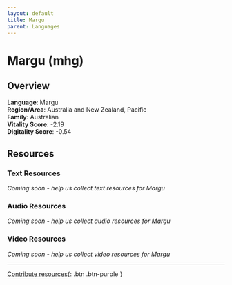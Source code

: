 ```yaml
---
layout: default
title: Margu
parent: Languages
---
```


# Margu (mhg)

## Overview

**Language**: Margu  
**Region/Area**: Australia and New Zealand, Pacific  
**Family**: Australian  
**Vitality Score**: -2.19  
**Digitality Score**: -0.54  

## Resources

### Text Resources
*Coming soon - help us collect text resources for Margu*

### Audio Resources
*Coming soon - help us collect audio resources for Margu*

### Video Resources
*Coming soon - help us collect video resources for Margu*

---

[Contribute resources](https://fairtrain.github.io/){: .btn .btn-purple }
